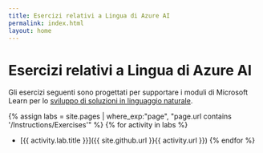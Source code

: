 ```yaml
---
title: Esercizi relativi a Lingua di Azure AI
permalink: index.html
layout: home
---
```


# Esercizi relativi a Lingua di Azure AI

Gli esercizi seguenti sono progettati per supportare i moduli di Microsoft Learn per lo [sviluppo di soluzioni in linguaggio naturale](https://learn.microsoft.com/training/paths/develop-language-solutions-azure-ai/).


{% assign labs = site.pages | where_exp:"page", "page.url contains '/Instructions/Exercises'" %} {% for activity in labs  %}
- [{{ activity.lab.title }}]({{ site.github.url }}{{ activity.url }}) {% endfor %}
